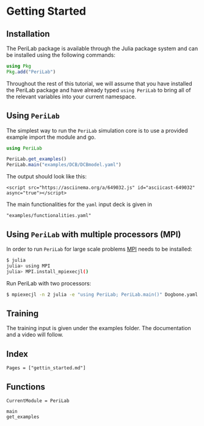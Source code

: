 # Getting Started

## Installation

The PeriLab package is available through the Julia package system and can be installed using the following commands:

```julia
using Pkg
Pkg.add("PeriLab")
```

Throughout the rest of this tutorial, we will assume that you have installed the
PeriLab package and have already typed `using PeriLab` to bring all of the
relevant variables into your current namespace.

## Using `PeriLab` 

The simplest way to run the `PeriLab` simulation core is to use a provided example import the module and go. 

```julia PeriLab
using PeriLab

PeriLab.get_examples()
PeriLab.main("examples/DCB/DCBmodel.yaml")
```
The output should look like this:

```@raw html
<script src="https://asciinema.org/a/649032.js" id="asciicast-649032" async="true"></script>
```

The main functionalities for the `yaml` input deck is given in
```
"examples/functionalities.yaml"
```

## Using `PeriLab` with multiple processors (MPI)

In order to run `PeriLab` for large scale problems [MPI](https://juliaparallel.org/MPI.jl/stable/usage/) needs to be installed:

```sh
$ julia
julia> using MPI
julia> MPI.install_mpiexecjl()
```

Run PeriLab with two processors:
```sh
$ mpiexecjl -n 2 julia -e "using PeriLab; PeriLab.main()" Dogbone.yaml -v
```

## Training

The training input is given under the examples folder. The documentation and a video will follow.

## Index
```@index
Pages = ["gettin_started.md"]
```

## Functions
```@meta
CurrentModule = PeriLab
```

```@docs
main
get_examples
```
